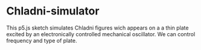 # Chladni-simulator

This p5.js sketch simulates Chladni figures wich appears on a a thin plate excited by an electronically controlled mechanical oscillator. We can control frequency and type of plate.

![]()
